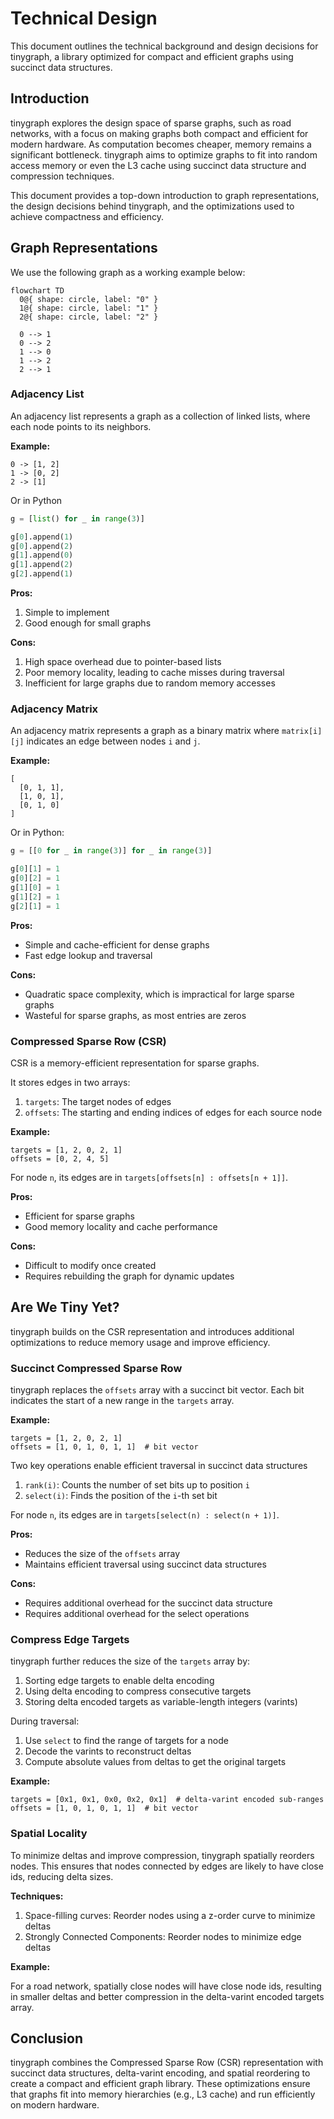 # Technical Design

This document outlines the technical background and design decisions for tinygraph, a library optimized for compact and efficient graphs using succinct data structures.

## Introduction

tinygraph explores the design space of sparse graphs, such as road networks, with a focus on making graphs both compact and efficient for modern hardware.
As computation becomes cheaper, memory remains a significant bottleneck.
tinygraph aims to optimize graphs to fit into random access memory or even the L3 cache using succinct data structure and compression techniques.

This document provides a top-down introduction to graph representations, the design decisions behind tinygraph, and the optimizations used to achieve compactness and efficiency.


## Graph Representations

We use the following graph as a working example below:

```mermaid
flowchart TD
  0@{ shape: circle, label: "0" }
  1@{ shape: circle, label: "1" }
  2@{ shape: circle, label: "2" }

  0 --> 1
  0 --> 2
  1 --> 0
  1 --> 2
  2 --> 1
```

### Adjacency List

An adjacency list represents a graph as a collection of linked lists, where each node points to its neighbors.

**Example:**

```
0 -> [1, 2]
1 -> [0, 2]
2 -> [1]
```

Or in Python

```python
g = [list() for _ in range(3)]

g[0].append(1)
g[0].append(2)
g[1].append(0)
g[1].append(2)
g[2].append(1)
```

**Pros:**
1. Simple to implement
2. Good enough for small graphs

**Cons:**
1. High space overhead due to pointer-based lists
2. Poor memory locality, leading to cache misses during traversal
3. Inefficient for large graphs due to random memory accesses


### Adjacency Matrix

An adjacency matrix represents a graph as a binary matrix where `matrix[i][j]` indicates an edge between nodes `i` and `j`.

**Example:**

```
[
  [0, 1, 1],
  [1, 0, 1],
  [0, 1, 0]
]
```

Or in Python:

```python
g = [[0 for _ in range(3)] for _ in range(3)]

g[0][1] = 1
g[0][2] = 1
g[1][0] = 1
g[1][2] = 1
g[2][1] = 1
```

**Pros:**
- Simple and cache-efficient for dense graphs
- Fast edge lookup and traversal

**Cons:**
- Quadratic space complexity, which is impractical for large sparse graphs
- Wasteful for sparse graphs, as most entries are zeros


### Compressed Sparse Row (CSR)

CSR is a memory-efficient representation for sparse graphs.

It stores edges in two arrays:
1. `targets`: The target nodes of edges
2. `offsets`: The starting and ending indices of edges for each source node

**Example:**

```
targets = [1, 2, 0, 2, 1]
offsets = [0, 2, 4, 5]
```

For node `n`, its edges are in `targets[offsets[n] : offsets[n + 1]]`.

**Pros:**
- Efficient for sparse graphs
- Good memory locality and cache performance

**Cons:**
- Difficult to modify once created
- Requires rebuilding the graph for dynamic updates


## Are We Tiny Yet?

tinygraph builds on the CSR representation and introduces additional optimizations to reduce memory usage and improve efficiency.

### Succinct Compressed Sparse Row

tinygraph replaces the `offsets` array with a succinct bit vector.
Each bit indicates the start of a new range in the `targets` array.

**Example:**

```
targets = [1, 2, 0, 2, 1]
offsets = [1, 0, 1, 0, 1, 1]  # bit vector
```

Two key operations enable efficient traversal in succinct data structures
1. `rank(i)`: Counts the number of set bits up to position `i`
2. `select(i)`: Finds the position of the `i`-th set bit

For node `n`, its edges are in `targets[select(n) : select(n + 1)]`.

**Pros:**
- Reduces the size of the `offsets` array
- Maintains efficient traversal using succinct data structures

**Cons:**
- Requires additional overhead for the succinct data structure
- Requires additional overhead for the select operations


### Compress Edge Targets

tinygraph further reduces the size of the `targets` array by:
1. Sorting edge targets to enable delta encoding
2. Using delta encoding to compress consecutive targets
3. Storing delta encoded targets as variable-length integers (varints)

During traversal:
1. Use `select` to find the range of targets for a node
2. Decode the varints to reconstruct deltas
3. Compute absolute values from deltas to get the original targets

**Example:**

```
targets = [0x1, 0x1, 0x0, 0x2, 0x1]  # delta-varint encoded sub-ranges
offsets = [1, 0, 1, 0, 1, 1]  # bit vector
```

### Spatial Locality

To minimize deltas and improve compression, tinygraph spatially reorders nodes.
This ensures that nodes connected by edges are likely to have close ids, reducing delta sizes.

**Techniques:**
1. Space-filling curves: Reorder nodes using a z-order curve to minimize deltas
2. Strongly Connected Components: Reorder nodes to minimize edge deltas

**Example:**

For a road network, spatially close nodes will have close node ids, resulting in smaller deltas and better compression in the delta-varint encoded targets array.


## Conclusion

tinygraph combines the Compressed Sparse Row (CSR) representation with succinct data structures, delta-varint encoding, and spatial reordering to create a compact and efficient graph library.
These optimizations ensure that graphs fit into memory hierarchies (e.g., L3 cache) and run efficiently on modern hardware.
